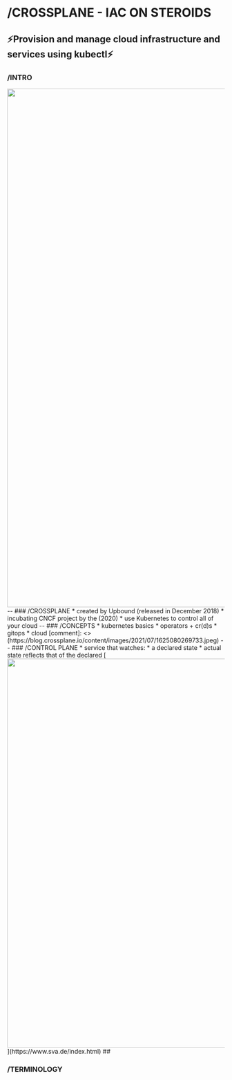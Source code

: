 # /CROSSPLANE - IAC ON STEROIDS

⚡️Provision and manage cloud infrastructure and services using kubectl⚡️
--
### /INTRO
<img src="https://artifacts.app1.sthings-vsphere.labul.sva.de/images/00-crossplane-overview.png" width="1200"/>
--
### /CROSSPLANE
* created by Upbound (released in December 2018) <!-- .element: class="fragment fade-up" -->
* incubating CNCF project by the (2020) <!-- .element: class="fragment fade-up" -->
* use Kubernetes to control all of your cloud <!-- .element: class="fragment fade-up" -->
--
### /CONCEPTS
* kubernetes basics <!-- .element: class="fragment fade-up" -->
* operators + cr(d)s <!-- .element: class="fragment fade-up" -->
* gitops <!-- .element: class="fragment fade-up" -->
* cloud <!-- .element: class="fragment fade-up" -->
  [comment]: <> (https://blog.crossplane.io/content/images/2021/07/1625080269733.jpeg)
--
### /CONTROL PLANE
* service that watches:
  * a declared state <!-- .element: class="fragment fade-up" -->
  * actual state reflects that of the declared <!-- .element: class="fragment fade-up" -->
    [<img src="https://www.padok.fr/hubfs/reconciliation_loop_crossplane.webp" width="900"/>](https://www.sva.de/index.html)
    ## <!-- .element: class="fragment fade-up" -->

### /TERMINOLOGY
